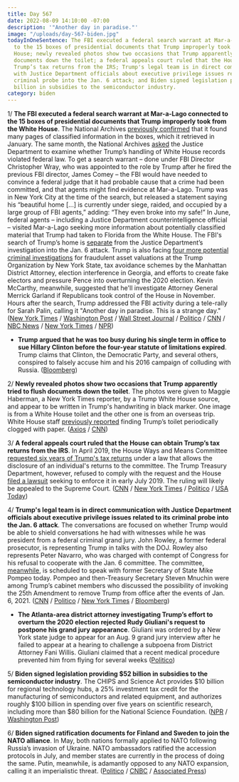 ```yaml
---
title: Day 567
date: 2022-08-09 14:10:00 -07:00
description: '"Another day in paradise."'
image: "/uploads/day-567-biden.jpg"
todayInOneSentence: The FBI executed a federal search warrant at Mar-a-Lago connected
  to the 15 boxes of presidential documents that Trump improperly took from the White
  House; newly revealed photos show two occasions that Trump apparently tried to flush
  documents down the toilet; a federal appeals court ruled that the House can obtain
  Trump’s tax returns from the IRS; Trump's legal team is in direct communication
  with Justice Department officials about executive privilege issues related to its
  criminal probe into the Jan. 6 attack; and Biden signed legislation providing $52
  billion in subsidies to the semiconductor industry.
category: biden
---
```


1/ **The FBI executed a federal search warrant at Mar-a-Lago connected to the 15 boxes of presidential documents that Trump improperly took from the White House**. The National Archives [previously confirmed](https://www.nytimes.com/2022/02/18/us/politics/trump-archives-white-house.html) that it found many pages of classified information in the boxes, which it retrieved in January. The same month, the National Archives [asked](https://www.washingtonpost.com/politics/2022/02/09/trump-archives-justice-department/) the Justice Department to examine whether Trump’s handling of White House records violated federal law. To get a search warrant – done under FBI Director Christopher Wray, who was appointed to the role by Trump after he fired the previous FBI director, James Comey – the FBI would have needed to convince a federal judge that it had probable cause that a crime had been committed, and that agents might find evidence at Mar-a-Lago. Trump was in New York City at the time of the search, but released a statement saying his “beautiful home \[...\] is currently under siege, raided, and occupied by a large group of FBI agents,” adding: “They even broke into my safe!” In June, federal agents – including a Justice Department counterintelligence official – visited Mar-a-Lago seeking more information about potentially classified material that Trump had taken to Florida from the White House. The FBI's search of Trump’s home is [separate](https://www.nytimes.com/2022/08/09/us/trump-fbi-jan-6.html) from the Justice Department’s investigation into the Jan. 6 attack. Trump is also facing [four more potential criminal investigations](https://www.bloomberg.com/news/articles/2022-08-09/trump-fbi-search-is-just-one-potential-criminal-probe-he-faces-here-are-four-others?sref=MIBMEEoj) for fraudulent asset valuations at the Trump Organization by New York State, tax avoidance schemes by the Manhattan District Attorney, election interference in Georgia, and efforts to create fake electors and pressure Pence into overturning the 2020 election. Kevin McCarthy, meanwhile, suggested that he'll  investigate Attorney General Merrick Garland if Republicans took control of the House in November. Hours after the search, Trump addressed the FBI activity during a tele-rally for Sarah Palin, calling it "Another day in paradise. This is a strange day." ([New York Times](https://www.nytimes.com/2022/08/08/us/politics/trump-fbi-mar-a-lago.html?smid=url-share) / [Washington Post](https://www.washingtonpost.com/national-security/2022/08/08/trump-mar-a-lago-search-fbi/?itid=lk_inline_manual_6) / [Wall Street Journal](https://www.wsj.com/articles/trump-says-mar-a-lago-home-raided-by-fbi-agents-11660000571?mod=article_inline) / [Politico](https://www.politico.com/news/2022/08/08/trump-fbi-maralago-search-00050442) / [CNN](https://www.cnn.com/2022/08/08/politics/mar-a-lago-search-warrant-fbi-donald-trump/index.html) / [NBC News](https://www.nbcnews.com/politics/donald-trump/trump-says-mar-lago-home-was-raided-large-group-fbi-agents-rcna42133) / [New York Times](https://www.nytimes.com/live/2022/08/09/us/trump-fbi-search-news/questions-swirl-about-what-exactly-the-fbi-was-looking-for-and-why?smid=url-share) / [NPR](https://www.npr.org/2022/08/08/1116427430/trump-says-fbi-agents-raided-his-mar-a-lago-home-in-florida))

* **Trump argued that he was too busy during his single term in office to sue Hillary Clinton before the four-year statute of limitations expired**. Trump claims that Clinton, the Democratic Party, and several others, conspired to falsely accuse him and his 2016 campaign of colluding with Russia. ([Bloomberg](https://www.bloomberg.com/news/articles/2022-08-05/trump-says-he-was-too-busy-as-president-to-sue-clinton-sooner?sref=MIBMEEoj))

2/ **Newly revealed photos show two occasions that Trump apparently tried to flush documents down the toilet**. The photos were given to Maggie Haberman, a New York Times reporter, by a Trump White House source, and appear to be written in Trump's handwriting in black marker. One image is from a White House toilet and the other one is from an overseas trip. White House staff [previously reported](https://whatthefuckjusthappenedtoday.com/2022/02/10/day-387/#4-trump-reportedly-tried-to-flush-do) finding Trump’s toilet periodically clogged with paper. ([Axios](https://www.axios.com/2022/08/08/trump-toilet-photos-maggie-haberman) / [CNN](https://www.cnn.com/2022/08/08/politics/trump-white-house-notes-toilet-photos-cnntv/index.html))

3/ **A federal appeals court ruled that the House can obtain Trump’s tax returns from the IRS**. In April 2019, the House Ways and Means Committee [requested six years of Trump's tax returns](https://whatthefuckjusthappenedtoday.com/2019/04/03/day-804/#1-house-democrats-formally-requested) under a law that allows the disclosure of an individual's returns to the committee. The Trump Treasury Department, however, refused to comply with the request and the House [filed a lawsuit](https://whatthefuckjusthappenedtoday.com/2019/07/02/day-894/#1-house-democrats-sued-for-trumps-ta) seeking to enforce it in early July 2019. The ruling will likely be appealed to the Supreme Court. ([CNN](https://www.cnn.com/2022/08/09/politics/appeals-court-house-trump-taxes-opinion/index.html) / [New York Times](https://www.nytimes.com/2022/08/09/us/politics/trump-tax-returns-house-court.html) / [Politico](https://www.politico.com/news/2022/08/09/house-panel-trumps-tax-returns-appeals-court-00050535) / [USA Today](https://www.usatoday.com/story/news/politics/2022/08/09/house-committee-trump-taxes-irs-appeals-court/10277513002/))

4/ **Trump's legal team is in direct communication with Justice Department officials about executive privilege issues related to its criminal probe into the Jan. 6 attack**. The conversations are focused on whether Trump would be able to shield conversations he had with witnesses while he was president from a federal criminal grand jury. John Rowley, a former federal prosecutor, is representing Trump in talks with the DOJ. Rowley also represents Peter Navarro, who was charged with contempt of Congress for his refusal to cooperate with the Jan. 6 committee. The committee, [meanwhile](https://www.cnn.com/2022/08/09/politics/mike-pompeo-january-6-committee/index.html), is scheduled to speak with former Secretary of State Mike Pompeo today. Pompeo and then-Treasury Secretary Steven Mnuchin were among Trump’s cabinet members who discussed the possibility of invoking the 25th Amendment to remove Trump from office after the events of Jan. 6, 2021. ([CNN](https://www.cnn.com/2022/08/04/politics/trump-justice-department-january-6-criminal-investigation/index.html) / [Politico](https://www.politico.com/news/2022/08/08/trump-rowley-doj-jan-6-00050408) / [New York Times](https://www.nytimes.com/2022/08/09/us/politics/jan-6-panel-pompeo-mastriano.html) / [Bloomberg](https://www.bloomberg.com/news/articles/2022-08-09/trump-secretary-of-state-pompeo-to-be-questioned-by-jan-6-panel?srnd=politics-vp&sref=MIBMEEoj))

* **The Atlanta-area district attorney investigating Trump’s effort to overturn the 2020 election rejected Rudy Giuliani's request to postpone his grand jury appearance**. Giuliani was ordered by a New York state judge to appear for an Aug. 9 grand jury interview after he failed to appear at a hearing to challenge a subpoena from District Attorney Fani Willis. Giuliani claimed that a recent medical procedure prevented him from flying for several weeks ([Politico](https://www.politico.com/news/2022/08/08/georgia-da-rejects-giuliani-effort-to-postpone-aug-9-grand-jury-appearance-00050378))

5/ **Biden signed legislation providing $52 billion in subsidies to the semiconductor industry**. The CHIPS and Science Act provides $10 billion for regional technology hubs, a 25% investment tax credit for the manufacturing of semiconductors and related equipment, and authorizes roughly $100 billion in spending over five years on scientific research, including more than $80 billion for the National Science Foundation. ([NPR](https://www.npr.org/2022/08/09/1116468961/biden-signs-semiconductor-bill-into-law-but-trump-raid-overshadows-event) / [Washington Post](https://www.washingtonpost.com/us-policy/2022/08/09/micron-40-billion-us-subsidies/))

6/ **Biden signed ratification documents for Finland and Sweden to join the NATO alliance**. In May, both nations formally applied to NATO following Russia’s invasion of Ukraine. NATO ambassadors ratified the accession protocols in July, and member states are currently in the process of doing the same. Putin, meanwhile, is adamantly opposed to any NATO expansion, calling it an imperialistic threat. ([Politico](https://www.politico.com/news/2022/08/09/biden-nato-membership-finland-sweden-00050584) / [CNBC](https://www.cnbc.com/2022/08/09/biden-to-ratify-finland-and-swedens-nato-membership-bids.html) / [Associated Press](https://apnews.com/article/russia-ukraine-nato-biden-finland-6a04422190bdd7e75440f7e176a88109))